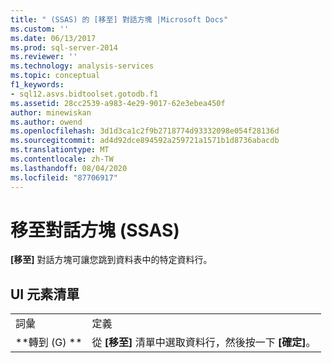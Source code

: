 ```yaml
---
title: " (SSAS) 的 [移至] 對話方塊 |Microsoft Docs"
ms.custom: ''
ms.date: 06/13/2017
ms.prod: sql-server-2014
ms.reviewer: ''
ms.technology: analysis-services
ms.topic: conceptual
f1_keywords:
- sql12.asvs.bidtoolset.gotodb.f1
ms.assetid: 28cc2539-a983-4e29-9017-62e3ebea450f
author: minewiskan
ms.author: owend
ms.openlocfilehash: 3d1d3ca1c2f9b2718774d93332098e054f28136d
ms.sourcegitcommit: ad4d92dce894592a259721a1571b1d8736abacdb
ms.translationtype: MT
ms.contentlocale: zh-TW
ms.lasthandoff: 08/04/2020
ms.locfileid: "87706917"
---
```

# <a name="go-to-dialog-box-ssas"></a>移至對話方塊 (SSAS)
  **[移至]** 對話方塊可讓您跳到資料表中的特定資料行。  
  
## <a name="ui-element-list"></a>UI 元素清單  
  
|||  
|-|-|  
|詞彙|定義|  
|**轉到 (G) **|從 **[移至]** 清單中選取資料行，然後按一下 **[確定]**。|  
  
  
